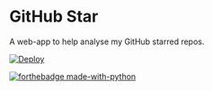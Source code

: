 # GitHub Star

A web-app to help analyse my GitHub starred repos.

[![Deploy](https://www.herokucdn.com/deploy/button.svg)](https://heroku.com/deploy)

[![forthebadge made-with-python](http://ForTheBadge.com/images/badges/made-with-python.svg)](https://www.python.org/)
